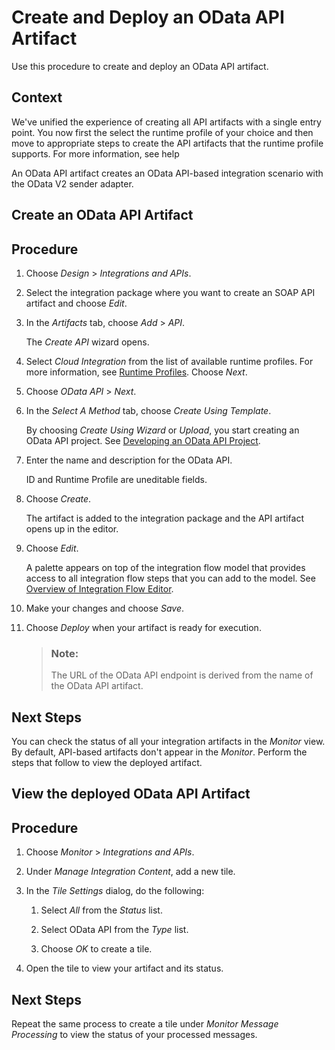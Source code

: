 <!-- loio8bc912d42c0a4cb284ecc08b4ea4e1b9 -->

# Create and Deploy an OData API Artifact

Use this procedure to create and deploy an OData API artifact.



<a name="loio8bc912d42c0a4cb284ecc08b4ea4e1b9__context_mn5_tdk_f4b"/>

## Context

We've unified the experience of creating all API artifacts with a single entry point. You now first the select the runtime profile of your choice and then move to appropriate steps to create the API artifacts that the runtime profile supports. For more information, see help

An OData API artifact creates an OData API-based integration scenario with the OData V2 sender adapter.

<a name="task_ytz_gq4_gpb"/>

<!-- task\_ytz\_gq4\_gpb -->

## Create an OData API Artifact



<a name="task_ytz_gq4_gpb__steps_vrz_3q4_gpb"/>

## Procedure

1.  Choose *Design* \> *Integrations and APIs*.

2.  Select the integration package where you want to create an SOAP API artifact and choose *Edit*.

3.  In the *Artifacts* tab, choose *Add* \> *API*.

    The *Create API* wizard opens.

4.  Select *Cloud Integration* from the list of available runtime profiles. For more information, see [Runtime Profiles](IntegrationSettings/runtime-profiles-8007daa.md). Choose *Next*.

5.  Choose *OData API* \> *Next*.

6.  In the *Select A Method* tab, choose *Create Using Template*.

    By choosing *Create Using Wizard* or *Upload*, you start creating an OData API project. See [Developing an OData API Project](developing-an-odata-api-project-d961654.md).

7.  Enter the name and description for the OData API.

    ID and Runtime Profile are uneditable fields.

8.  Choose *Create*.

    The artifact is added to the integration package and the API artifact opens up in the editor.

9.  Choose *Edit*.

    A palette appears on top of the integration flow model that provides access to all integration flow steps that you can add to the model. See [Overview of Integration Flow Editor](overview-of-integration-flow-editor-db10beb.md).

10. Make your changes and choose *Save*.

11. Choose *Deploy* when your artifact is ready for execution.

    > ### Note:  
    > The URL of the OData API endpoint is derived from the name of the OData API artifact.




<a name="task_ytz_gq4_gpb__postreq_izn_tzq_f4b"/>

## Next Steps

You can check the status of all your integration artifacts in the *Monitor* view. By default, API-based artifacts don't appear in the *Monitor*. Perform the steps that follow to view the deployed artifact.

<a name="task_kgx_kq4_gpb"/>

<!-- task\_kgx\_kq4\_gpb -->

## View the deployed OData API Artifact



<a name="task_kgx_kq4_gpb__steps_jv3_4q4_gpb"/>

## Procedure

1.  Choose *Monitor* \> *Integrations and APIs*.

2.  Under *Manage Integration Content*, add a new tile.

3.  In the *Tile Settings* dialog, do the following:

    1.  Select *All* from the *Status* list.

    2.  Select OData API from the *Type* list.

    3.  Choose *OK* to create a tile.


4.  Open the tile to view your artifact and its status.




<a name="task_kgx_kq4_gpb__postreq_jcn_xq4_gpb"/>

## Next Steps

Repeat the same process to create a tile under *Monitor Message Processing* to view the status of your processed messages.


